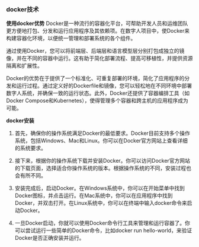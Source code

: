 ### docker技术

**使用docker优势**
Docker是一种流行的容器化平台，可帮助开发人员和运维团队更方便地打包、分发和运行应用程序及其依赖项。在数字人项目中，使Docker来构建容器化环境，以便统一管理和部署系统的各个组件。

通过使用Docker，您可以将前端层、后端层和语言模型层分别打包成独立的镜像，并在不同的容器中运行。这有助于简化部署流程、提高可移植性，并提供资源隔离和扩展性。

Docker的优势在于提供了一个标准化、可重复部署的环境，简化了应用程序的分发和运行过程。通过定义好的Dockerfile和镜像，您可以轻松地在不同环境中部署数字人系统，并确保一致的运行状态。此外，Docker还提供了容器编排工具（如Docker Compose和Kubernetes），使得管理多个容器和跨主机的应用程序成为可能。

**docker安装**
1. 首先，确保你的操作系统满足Docker的最低要求。Docker目前支持多个操作系统，包括Windows、Mac和Linux。你可以在Docker官方网站上查看详细的系统要求。

2. 接下来，根据你的操作系统下载并安装Docker。你可以访问Docker官方网站的下载页面，选择适合你操作系统的版本。根据操作系统的不同，安装过程也会有所不同。

3. 安装完成后，启动Docker。在Windows系统中，你可以在开始菜单中找到Docker图标，并点击运行。在Mac系统中，你可以在应用程序中找到Docker，并双击打开。在Linux系统中，你可以在终端中输入docker命令来启动Docker。

4. 一旦Docker启动，你就可以使用Docker命令行工具来管理和运行容器了。你可以尝试运行一些简单的Docker命令，比如docker run hello-world，来验证Docker是否正确安装并运行。


